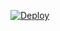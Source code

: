[![Deploy](https://www.herokucdn.com/deploy/button.svg)](https://heroku.com/deploy?template=https://github.com/uport-project/daf-deployments/tree/master/heroku-cli)
